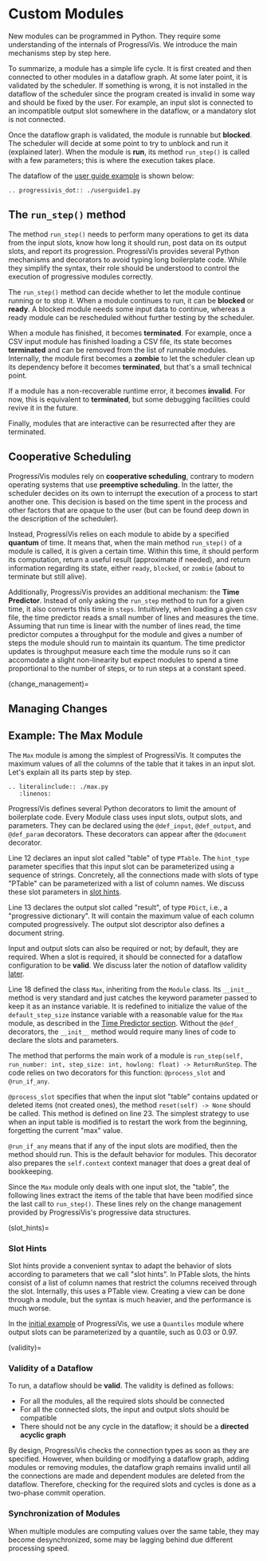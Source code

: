 
# Custom Modules

New modules can be programmed in Python. They require some understanding of the internals of ProgressiVis. We introduce the main mechanisms step by step here.

To summarize, a module has a simple life cycle. It is first created and then connected to other modules in a dataflow graph. At some later point, it is validated by the scheduler. If something is wrong, it is not installed in the dataflow of the scheduler since the program created is invalid in some way and should be fixed by the user. For example, an input slot is connected to an incompatible output slot somewhere in the dataflow, or a mandatory slot is not connected.

Once the dataflow graph is validated, the module is runnable but **blocked**. The scheduler will decide at some point to try to unblock and run it (explained later). When the module is **run**, its method `run_step()` is called with a few parameters; this is where the execution takes place.

The dataflow of the [user guide example](userguide.md#quantiles-variant) is shown below:
```{eval-rst}
.. progressivis_dot:: ./userguide1.py
```



## The `run_step()` method

The method `run_step()` needs to perform many operations to get its data from the input slots, know how long it should run, post data on its output slots, and report its progression. ProgressiVis provides several Python mechanisms and decorators to avoid typing long boilerplate code. While they simplify the syntax, their role should be understood to control the execution of progressive modules correctly.

The `run_step()` method can decide whether to let the module continue running or to stop it. When a module continues to run, it can be **blocked** or **ready**. A blocked module needs some input data to continue, whereas a ready module can be rescheduled without further testing by the scheduler.

When a module has finished, it becomes **terminated**. For example, once a CSV input module has finished loading a CSV file, its state becomes **terminated** and can be removed from the list of runnable modules.  Internally, the module first becomes a **zombie** to let the scheduler clean up its dependency before it becomes **terminated**, but that's a small technical point.

If a module has a non-recoverable runtime error, it becomes **invalid**. For now, this is equivalent to **terminated**, but some debugging facilities could revive it in the future.

Finally, modules that are interactive can be resurrected after they are terminated.

## Cooperative Scheduling

ProgressiVis modules rely on **cooperative scheduling**, contrary to modern operating systems that use **preemptive scheduling**. In the latter, the scheduler decides on its own to interrupt the execution of a process to start another one. This decision is based on the time spent in the process and other factors that are opaque to the user (but can be found deep down in the description of the scheduler).

Instead, ProgressiVis relies on each module to abide by a specified **quantum** of time.  It means that, when the main method `run_step()` of a module is called, it is given a certain time. Within this time, it should perform its computation, return a useful result (approximate if needed), and return information regarding its state, either `ready`, `blocked`, or `zombie` (about to terminate but still alive).

Additionally, ProgressiVis provides an additional mechanism: the **Time Predictor**. Instead of only asking the `run_step` method to run for a given time, it also converts this time in `steps`.
Intuitively, when loading a given csv file, the time predictor reads a small number of lines and measures the time. Assuming that run time is linear with the number of lines read, the time predictor computes a throughput for the module and gives a number of steps the module should run to maintain its quantum.
The time predictor updates is throughput measure each time the module runs so it can accomodate a slight non-linearity but expect modules to spend a time proportional to the number of steps, or to run steps at a constant speed.

(change_management)=
## Managing Changes



## Example: The Max Module

The `Max` module is among the simplest of ProgressiVis.
It computes the maximum values of all the columns of the table that it takes in an input slot.
Let's explain all its parts step by step.

```{eval-rst}
.. literalinclude:: ./max.py
   :linenos:
```

ProgressiVis defines several Python decorators to limit the amount of boilerplate code.
Every Module class uses input slots, output slots, and parameters. They can be declared using the `@def_input`, `@def_output`, and `@def_param` decorators. These decorators can appear after the `@document` decorator.

Line 12 declares an input slot called "table" of type `PTable`. The `hint_type` parameter specifies that this input slot can be parameterized using a sequence of strings. Concretely, all the connections made with slots of type "PTable" can be parameterized with a list of column names. We discuss these slot parameters in [slot hints](#slot_hints).

Line 13 declares the output slot called "result", of type `PDict`, i.e., a "progressive dictionary".
It will contain the maximum value of each column computed progressively. The output slot descriptor also defines a document string.

Input and output slots can also be required or not; by default, they are required. When a slot is required, it should be connected for a dataflow configuration to be **valid**. We discuss later the notion of dataflow validity [later](#validity).

Line 18 defined the class `Max`, inheriting from the `Module` class. Its `__init__` method is very standard and just catches the keyword parameter passed to keep it as an instance variable.
It is redefined to initialize the value of the `default_step_size` instance variable with a reasonable value for the `Max` module, as described in the [Time Predictor section](#time-predictor).
Without the `@def_` decorators, the `__init__` method would require many lines of code to  declare the slots and parameters.

The method that performs the main work of a module is `run_step(self, run_number: int, step_size: int, howlong: float) -> ReturnRunStep`.
The code relies on two decorators for this function: `@process_slot` and `@run_if_any`.

`@process_slot` specifies that when the input slot "table" contains updated or deleted items (not created ones), the method `reset(self) -> None` should be called.  This method is defined on line 23.
The simplest strategy to use when an input table is modified is to restart the work from the beginning, forgetting the current "max" value.

`@run_if_any` means that if any of the input slots are modified, then the method should run. This is the default behavior for modules. This decorator also prepares the `self.context` context manager that does a great deal of bookkeeping.

Since the `Max` module only deals with one input slot, the "table", the following lines extract the items of the table that have been modified since the last call to `run_step()`. These lines rely on the change management provided by ProgressiVis's progressive data structures.



(slot_hints)=
### Slot Hints

Slot hints provide a convenient syntax to adapt the behavior of slots according to parameters that we call "slot hints".
In PTable slots, the hints consist of a list of column names that restrict the columns received through the slot. Internally, this uses a PTable view. Creating a view can be done through a module, but the syntax is much heavier, and the performance is much worse.

In the [initial example](userguide.md#quantiles-variant) of ProgressiVis, we use a `Quantiles` module where output slots can be parameterized by a quantile, such as 0.03 or 0.97.

(validity)=
### Validity of a Dataflow

To run, a dataflow should be **valid**. The validity is defined as follows:
- For all the modules, all the required slots should be connected
- For all the connected slots, the input and output slots should be compatible
- There should not be any cycle in the dataflow; it should be a **directed acyclic graph**

By design, ProgressiVis checks the connection types as soon as they are specified. However, when building or modifying a dataflow graph, adding modules or removing modules, the dataflow graph remains invalid until all the connections are made and dependent modules are deleted from the dataflow. Therefore, checking for the required slots and cycles is done as a two-phase commit operation.


### Synchronization of Modules

When multiple modules are computing values over the same table, they may become desynchronized, some may be lagging behind due different processing speed.
